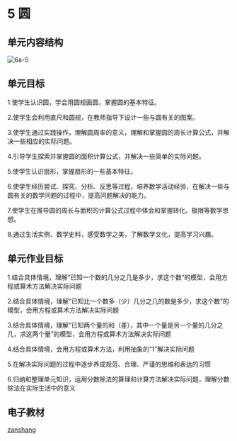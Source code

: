 # 5 圆

## 单元内容结构

![6a-5](https://r2.edui123.com/2023/05/6a-5.png)

## 单元目标

1.使学生认识圆，学会用圆规画圆，掌握圆的基本特征。

2.使学生会利用直尺和圆规，在教师指导下设计一些与圆有关的图案。

3.使学生通过实践操作，理解圆周率的意义，理解和掌握圆的周长计算公式，并解决一些相应的实际问题。

4.引导学生探索并掌握圆的面积计算公式，并解决一些简单的实际问题。

5.使学生认识扇形，掌握扇形的一些基本特征。

6.使学生经历尝试、探究、分析、反思等过程，培养数学活动经验，在解决一些与圆有关的数学问题的过程中，提高问题解决的能力。

7.使学生在推导圆的周长与面积的计算公式过程中体会和掌握转化、极限等数学思想。

8.通过生活实例、数学史料，感受数学之美，了解数学文化，提高学习兴趣。

## 单元作业目标

1.结合具体情境，理解“已知一个数的几分之几是多少，求这个数”的模型，会用方程或算术方法解决实际问题

2.结合具体情境，理解“已知比一个数多（少）几分之几的数是多少，求这个数”的模型，会用方程或算术方法解决实际问题

3.结合具体情境，理解“已知两个量的和（差），其中一个量是另一个量的几分之几，求这两个量”的模型，会用方程或算术方法解决实际问题

4.结合具体情境，会用方程或算术方法，利用抽象的“1”解决实际问题

5.在解决实际问题的过程中逐步养成规范、合理、严谨的思维和表达的习惯

6.归纳和整理单元知识，运用分数除法的算理和计算方法解决实际问题，理解分数除法在实际生活中的意义


## 电子教材

<Epep grade="xxsx6a" :pep="1221001601141" :pages="55" :paged="77" ></Epep>

[zanshang](../res/zanshang.md ':include')
